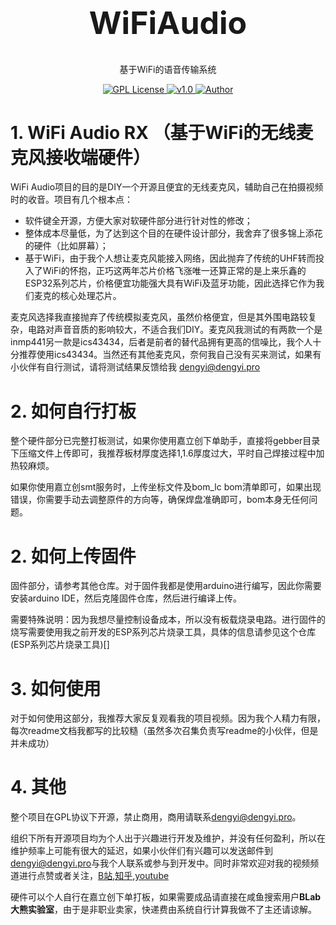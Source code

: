 <h1 align="center" style="font-size:50px;font-weight:bold">WiFiAudio</h1>
<p align="center">基于WiFi的语音传输系统</p>
<p align="center">
    <a href="https://github.com/">
        <img src="https://img.shields.io/badge/license-GPL-blue" alt="GPL License" />
    </a>
    <a href="">
        <img src="https://img.shields.io/badge/version-v1.0-green" alt="v1.0">
    </a> 
    <a href="https://github.com/BruceAKABear">
        <img src="https://img.shields.io/badge/author-dengyi-blueviolet" alt="Author">
    </a>
</p>


# 1. WiFi Audio RX （基于WiFi的无线麦克风接收端硬件）


WiFi Audio项目的目的是DIY一个开源且便宜的无线麦克风，辅助自己在拍摄视频时的收音。项目有几个根本点：
- 软件键全开源，方便大家对软硬件部分进行针对性的修改；
- 整体成本尽量低，为了达到这个目的在硬件设计部分，我舍弃了很多锦上添花的硬件（比如屏幕）；
- 基于WiFi，由于我个人想让麦克风能接入网络，因此抛弃了传统的UHF转而投入了WiFi的怀抱，正巧这两年芯片价格飞涨唯一还算正常的是上来乐鑫的ESP32系列芯片，价格便宜功能强大具有WiFi及蓝牙功能，因此选择它作为我们麦克的核心处理芯片。

麦克风选择我直接抛弃了传统模拟麦克风，虽然价格便宜，但是其外围电路较复杂，电路对声音音质的影响较大，不适合我们DIY。麦克风我测试的有两款一个是inmp441另一款是ics43434，后者是前者的替代品拥有更高的信噪比，我个人十分推荐使用ics43434。当然还有其他麦克风，奈何我自己没有买来测试，如果有小伙伴有自行测试，请将测试结果反馈给我 <mail>dengyi@dengyi.pro</mail>

# 2. 如何自行打板

整个硬件部分已完整打板测试，如果你使用嘉立创下单助手，直接将gebber目录下压缩文件上传即可，我推荐板材厚度选择1,1.6厚度过大，平时自己焊接过程中加热较麻烦。

如果你使用嘉立创smt服务时，上传坐标文件及bom_lc bom清单即可，如果出现错误，你需要手动去调整原件的方向等，确保焊盘准确即可，bom本身无任何问题。

# 2. 如何上传固件

固件部分，请参考其他仓库。对于固件我都是使用arduino进行编写，因此你需要安装arduino IDE，然后克隆固件仓库，然后进行编译上传。

需要特殊说明：因为我想尽量控制设备成本，所以没有板载烧录电路。进行固件的烧写需要使用我之前开发的ESP系列芯片烧录工具，具体的信息请参见这个仓库(ESP系列芯片烧录工具)[]

# 3. 如何使用

对于如何使用这部分，我推荐大家反复观看我的项目视频。因为我个人精力有限，每次readme文档我都写的比较糙（虽然多次召集负责写readme的小伙伴，但是并未成功）
# 4. 其他

整个项目在GPL协议下开源，禁止商用，商用请联系<mail>dengyi@dengyi.pro</mail>。

组织下所有开源项目均为个人出于兴趣进行开发及维护，并没有任何盈利，所以在维护频率上可能有很大的延迟，如果小伙伴们有兴趣可以发送邮件到<mail>dengyi@dengyi.pro</mail>与我个人联系或参与到开发中。同时非常欢迎对我的视频频道进行点赞或者关注，[B站](https://space.bilibili.com/402729300),[知乎](https://www.zhihu.com/people/deng-yi-92-16/columns),[youtube](https://www.youtube.com/channel/UCXvLKESzLbINYVe9J8rXerQ)

硬件可以个人自行在嘉立创下单打板，如果需要成品请直接在咸鱼搜索用户**BLab大熊实验室**，由于是非职业卖家，快递费由系统自行计算我做不了主还请谅解。